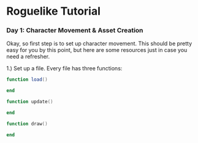# Roguelike Tutorial
### Day 1: Character Movement & Asset Creation
Okay, so first step is to set up character movement. This should be pretty easy for you by this point, but here are some resources just in case you need a refresher.

1.) Set up a file. Every file has three functions:

```lua
function load()

end

function update()

end

function draw()

end
```
